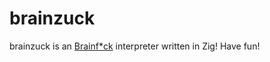 # brainzuck

brainzuck is an [Brainf*ck](https://en.wikipedia.org/wiki/Brainfuck) interpreter written in Zig! Have fun!
